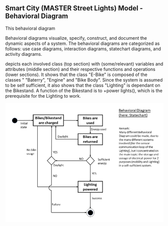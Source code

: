## Smart City (MASTER Street Lights) Model - Behavioral Diagram

This behavioral diagram 

Behavioral diagrams visualize, specify, construct, and document the dynamic aspects of a system. 
The behavioral diagrams are categorized as follows: use case diagrams, interaction diagrams, statechart diagrams, 
and activity diagrams.

depicts each involved class (top section) with (some/relevant) variables and attributes (middle section) and 
their respective functions and operations (lower sections). It shows that the class "E-Bike" is composed of the classes " "Baterry", 
"Engine" and "Bike Body". Since the system is assumed to be self sufficient, it also shows that the class "Lighting" is dependant on the 
Bikestand. A function of the Bikestand is to +power lights(), which is the prerequisite for the Lighting to work. 

![Example Object Diagram](../images/behavioral_diagram.png)

